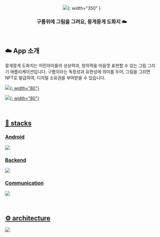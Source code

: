 <div align="center">

![](https://velog.velcdn.com/images/heeung/post/3c5b47fe-71ae-4d87-a46a-6a0bdf040005/image.png){: width="350" }

### 구름위에 그림을 그려요, 뭉게뭉게 도화지 ☁️

</div>
<br>

## ☁️ App 소개

뭉게뭉게 도화지는 어린아이들의 상상력과, 창의력을 마음껏 표현할 수 있는 그림 그리기 애플리케이션입니다. 구름이라는 독창성과 유한성에 의미를 두어, 그림을 그리면 NFT로 발급하여, 디지털 소유권을 부여받을 수 있습니다.

<div>
<a href="https://drive.google.com/file/d/13UC7WUSd7RWSJQe5L_KPfCDfebWH9ZxL/view?usp=sharing">

![](https://velog.velcdn.com/images/heeung/post/fe5cf97c-19f7-4dad-92f6-7ff5bc163d8e/image.png){: width="80"}

![](https://velog.velcdn.com/images/heeung/post/5ad6d700-4900-45da-a29b-19f53a0d4fbb/image.png){: width="80"}

</div>
<br>

## 📍 stacks

### Android

![](https://velog.velcdn.com/images/heeung/post/67ff9ba2-d46c-484b-a39a-0ab0d47d301c/image.png)

### Backend

![](https://velog.velcdn.com/images/heeung/post/1dcbbb57-fa07-43bd-b969-69888ddae6db/image.png)

### Communication

![](https://velog.velcdn.com/images/heeung/post/854a27b3-c068-488e-9cb1-bdb1904b0fa6/image.png)

<br>

## ⚙️ architecture

![](https://velog.velcdn.com/images/heeung/post/6e1d3842-dd7e-4614-b913-b47367795f6f/image.png)
<br>
